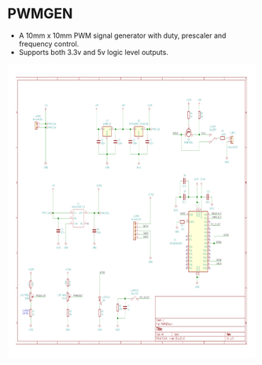 # PWMGEN
* A 10mm x 10mm PWM signal generator with duty, prescaler and frequency control. 
* Supports both 3.3v and 5v logic level outputs.

<img src="HW/PWMGEN/DOCS/PWMGEN.svg" width=1000 height=600> 

